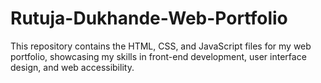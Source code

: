 # Rutuja-Dukhande-Web-Portfolio
This repository contains the HTML, CSS, and JavaScript files for my web portfolio, showcasing my skills in front-end development, user interface design, and web accessibility.
